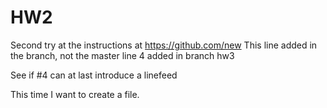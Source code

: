 # HW2
Second try at the instructions at https://github.com/new
This line added in the branch, not the master
line 4 added in branch hw3

See if #4 can at last introduce a linefeed

This time I want to create a file.
